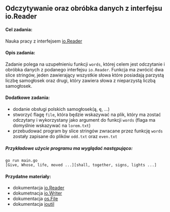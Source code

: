 ## Odczytywanie oraz obróbka danych z interfejsu io.Reader
 
#### Cel zadania: 
  Nauka pracy z interfejsem [io.Reader](https://golang.org/pkg/io/#Reader)

#### Opis zadania:
  Zadanie polega na uzupełnieniu funkcji `words`, której celem jest odczytanie i obróbka danych z podanego interfejsu `io.Reader`. 
  Funkcja ma zwrócić dwa slice stringów, jeden zawierający wszystkie słowa które posiadają parzystą liczbę samogłosek oraz drugi, który zawiera słowa z nieparzystą liczbą samogłosek.

#### Dodatkowe zadania:
  - dodanie obsługi polskich samogłosek(ą, ę, ...)
  - stworzyć flagę `file`, która będzie wskazywać na plik, który ma zostać odczytany i wykorzystany jako argument do funkcji `words` (flaga ma domyślnie wskazywać na `lorem.txt`)
  - przebudować program by slice stringów zwracane przez funkcję `words` zostały zapisane do plików `odd.txt` oraz `even.txt`

##### Przykładowe użycie programu ma wyglądać następująco:
  ```
  go run main.go
  [Give, Whose, life, moved ...][shall, together, signs, lights ...]
  ```

#### Przydatne materiały:
  - dokumentacja [io.Reader](https://golang.org/pkg/io/#Reader)
  - dokumetnacja [io.Writer](https://golang.org/pkg/io/#Writer)
  - dokumentacja [os.File](https://golang.org/pkg/os/#File)
  - dokumentacja [ioutil](https://golang.org/pkg/io/ioutil/)
